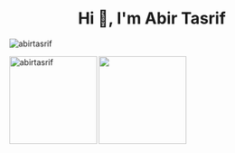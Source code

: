 <h1 align="center">Hi 👋, I'm Abir Tasrif</h1>
<p align="left"> <img src="https://komarev.com/ghpvc/?username=abirtasrif&label=Profile%20views&color=0e75b6&style=flat" alt="abirtasrif" /> </p>
<img align="left" src="https://github-readme-stats.vercel.app/api/top-langs?username=abirtasrif&show_icons=true&locale=en&layout=compact" alt="abirtasrif" height="155em"/>
<img align="center" src="http://github-profile-summary-cards.vercel.app/api/cards/profile-details?username=abirtasrif&theme=default" height="155em" />
